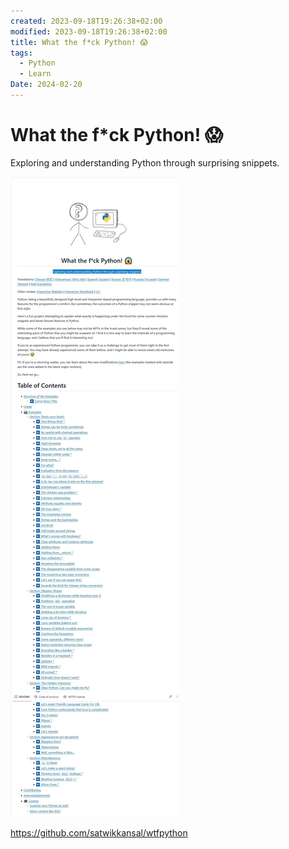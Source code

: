```yaml
---
created: 2023-09-18T19:26:38+02:00
modified: 2023-09-18T19:26:38+02:00
title: What the f*ck Python! 😱
tags:
  - Python
  - Learn
Date: 2024-02-20
---
```


# What the f\*ck Python! 😱

Exploring and understanding Python through surprising snippets.

![](../_asset/2023-09-18-19-26-38_WtfPython_image_1.jpg)

<https://github.com/satwikkansal/wtfpython>

